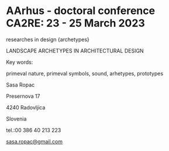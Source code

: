 # AArhus - doctoral conference CA2RE: 23 - 25 March 2023 

researches in design {archetypes}

LANDSCAPE ARCHETYPES IN ARCHITECTURAL DESIGN

Key words:

primeval nature, primeval symbols, sound, arhetypes, prototypes






Sasa Ropac

Presernova 17

4240 Radovljica

Slovenia

tel.:00 386 40 213 223

sasa.ropac@gmail.com

